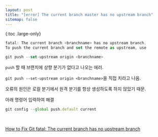 ```yaml
---
layout: post
title: "[error] The current branch master has no upstream branch"
sitemap: false
---
```


{:toc .large-only}

```js
fatal: The current branch <branchname> has no upstream branch.
To push the current branch and set the remote as upstream, use

git push --set-upstream origin <branchname>
```

`push` 할 때 브랜치에 상향 분기가 없다고 나오는 에러.

`git push --set-upstream origin <branchname>`을 직접 치라고 나옴.

오류의 원인은 로컬 분기에서 원격 분기를 항상 생성하도록 하지 않았기 때문.

아래 명령어 입력하여 해결

```js
git config --global push.default current
```

<br/>

[How to Fix Git fatal: The current branch has no upstream branch](https://vancelucas.com/blog/how-to-fix-git-fatal-the-current-branch-has-no-upstream-branch/)
